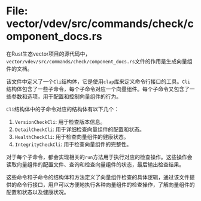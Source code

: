 # File: vector/vdev/src/commands/check/component_docs.rs

在Rust生态vector项目的源代码中，`vector/vdev/src/commands/check/component_docs.rs`文件的作用是生成向量组件的文档。

该文件中定义了一个`Cli`结构体，它是使用`clap`库来定义命令行接口的工具。`Cli`结构体包含了一些子命令，每个子命令对应一个向量组件。每个子命令又包含了一些参数和选项，用于配置和控制向量组件的行为。

`Cli`结构体中的子命令对应的结构体有以下几个：
1. `VersionCheckCli`: 用于检查版本信息。
2. `DetailCheckCli`: 用于详细检查向量组件的配置和状态。
3. `HealthCheckCli`: 用于检查向量组件的健康状态。
4. `IntegrityCheckCli`: 用于检查向量组件的完整性。

对于每个子命令，都会实现相关的`run`方法用于执行对应的检查操作。这些操作会读取向量组件的配置文件、查询和检查向量组件的状态，最后输出检查结果。

这些命令和子命令的结构体和方法定义了向量组件检查的具体逻辑，通过该文件提供的命令行接口，用户可以方便地执行各种向量组件的检查操作，了解向量组件的配置和状态以及健康状况。

